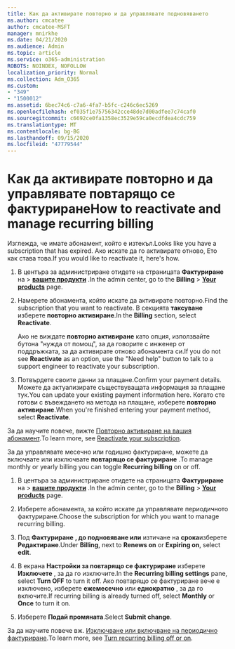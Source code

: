 ```yaml
---
title: Как да активирате повторно и да управлявате подновяването
ms.author: cmcatee
author: cmcatee-MSFT
manager: mnirkhe
ms.date: 04/21/2020
ms.audience: Admin
ms.topic: article
ms.service: o365-administration
ROBOTS: NOINDEX, NOFOLLOW
localization_priority: Normal
ms.collection: Adm_O365
ms.custom:
- "349"
- "1500012"
ms.assetid: 6bec74c6-c7a6-4fa7-b5fc-c246c6ec5269
ms.openlocfilehash: ef035f1e75756342cce48de7d00adfee7c74caf0
ms.sourcegitcommit: c6692ce0fa1358ec3529e59ca0ecdfdea4cdc759
ms.translationtype: MT
ms.contentlocale: bg-BG
ms.lasthandoff: 09/15/2020
ms.locfileid: "47779544"
---
```

# <a name="how-to-reactivate-and-manage-recurring-billing"></a><span data-ttu-id="6f9f1-102">Как да активирате повторно и да управлявате повтарящо се фактуриране</span><span class="sxs-lookup"><span data-stu-id="6f9f1-102">How to reactivate and manage recurring billing</span></span>

<span data-ttu-id="6f9f1-103">Изглежда, че имате абонамент, който е изтекъл.</span><span class="sxs-lookup"><span data-stu-id="6f9f1-103">Looks like you have a subscription that has expired.</span></span> <span data-ttu-id="6f9f1-104">Ако искате да го активирате отново, Ето как става това.</span><span class="sxs-lookup"><span data-stu-id="6f9f1-104">If you would like to reactivate it, here's how.</span></span>
  
1. <span data-ttu-id="6f9f1-105">В центъра за администриране отидете на страницата **Фактуриране** на \> **[вашите продукти](https://go.microsoft.com/fwlink/p/?linkid=842054)** .</span><span class="sxs-lookup"><span data-stu-id="6f9f1-105">In the admin center, go to the **Billing** \> **[Your products](https://go.microsoft.com/fwlink/p/?linkid=842054)** page.</span></span>

2. <span data-ttu-id="6f9f1-106">Намерете абонамента, който искате да активирате повторно.</span><span class="sxs-lookup"><span data-stu-id="6f9f1-106">Find the subscription that you want to reactivate.</span></span> <span data-ttu-id="6f9f1-107">В секцията **таксуване** изберете  **повторно активиране**.</span><span class="sxs-lookup"><span data-stu-id="6f9f1-107">In the **Billing** section, select  **Reactivate**.</span></span>

    <span data-ttu-id="6f9f1-108">Ако не виждате **повторно активиране** като опция, използвайте бутона "нужда от помощ", за да говорите с инженер от поддръжката, за да активирате отново абонамента си.</span><span class="sxs-lookup"><span data-stu-id="6f9f1-108">If you do not see **Reactivate** as an option, use the "Need help" button to talk to a support engineer to reactivate your subscription.</span></span>

3. <span data-ttu-id="6f9f1-109">Потвърдете своите данни за плащане.</span><span class="sxs-lookup"><span data-stu-id="6f9f1-109">Confirm your payment details.</span></span> <span data-ttu-id="6f9f1-110">Можете да актуализирате съществуващата информация за плащане тук.</span><span class="sxs-lookup"><span data-stu-id="6f9f1-110">You can update your existing payment information here.</span></span> <span data-ttu-id="6f9f1-111">Когато сте готови с въвеждането на метода на плащане, изберете **повторно активиране**.</span><span class="sxs-lookup"><span data-stu-id="6f9f1-111">When you're finished entering your payment method, select **Reactivate**.</span></span>

<span data-ttu-id="6f9f1-112">За да научите повече, вижте [Повторно активиране на вашия абонамент](https://docs.microsoft.com/microsoft-365/commerce/subscriptions-and-billing/reactivate-your-subscription).</span><span class="sxs-lookup"><span data-stu-id="6f9f1-112">To learn more, see [Reactivate your subscription](https://docs.microsoft.com/microsoft-365/commerce/subscriptions-and-billing/reactivate-your-subscription).</span></span> 

<span data-ttu-id="6f9f1-113">За да управлявате месечно или годишно фактуриране, можете да включвате или изключвате **повтарящо се фактуриране** .</span><span class="sxs-lookup"><span data-stu-id="6f9f1-113">To manage monthly or yearly billing you can toggle **Recurring billing** on or off.</span></span>
  
1. <span data-ttu-id="6f9f1-114">В центъра за администриране отидете на страницата **Фактуриране** на \> **[вашите продукти](https://go.microsoft.com/fwlink/p/?linkid=842054)** .</span><span class="sxs-lookup"><span data-stu-id="6f9f1-114">In the admin center, go to the **Billing** \> **[Your products](https://go.microsoft.com/fwlink/p/?linkid=842054)** page.</span></span>

2. <span data-ttu-id="6f9f1-115">Изберете абонамента, за който искате да управлявате периодичното фактуриране.</span><span class="sxs-lookup"><span data-stu-id="6f9f1-115">Choose the subscription for which you want to manage recurring billing.</span></span>

3. <span data-ttu-id="6f9f1-116">Под **Фактуриране** **, до подновяване или** изтичане на **срока**изберете **Редактиране**.</span><span class="sxs-lookup"><span data-stu-id="6f9f1-116">Under **Billing**, next to **Renews on** or **Expiring on**, select **edit**.</span></span>

4. <span data-ttu-id="6f9f1-117">В екрана **Настройки за повтарящо се фактуриране** изберете **Изключете** , за да го изключите.</span><span class="sxs-lookup"><span data-stu-id="6f9f1-117">In the **Recurring billing settings** pane, select **Turn OFF** to turn it off.</span></span> <span data-ttu-id="6f9f1-118">Ако повтарящо се фактуриране вече е изключено, изберете **ежемесечно** или **еднократно** , за да го включите.</span><span class="sxs-lookup"><span data-stu-id="6f9f1-118">If recurring billing is already turned off, select **Monthly** or **Once** to turn it on.</span></span>

5. <span data-ttu-id="6f9f1-119">Изберете **Подай промяната**.</span><span class="sxs-lookup"><span data-stu-id="6f9f1-119">Select **Submit change**.</span></span>

<span data-ttu-id="6f9f1-120">За да научите повече вж. [Изключване или включване на периодично фактуриране](https://docs.microsoft.com/microsoft-365/commerce/subscriptions/renew-your-subscription#turn-recurring-billing-off-or-on).</span><span class="sxs-lookup"><span data-stu-id="6f9f1-120">To learn more, see [Turn recurring billing off or on](https://docs.microsoft.com/microsoft-365/commerce/subscriptions/renew-your-subscription#turn-recurring-billing-off-or-on).</span></span>